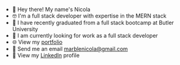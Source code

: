 - 👋 Hey there! My name's Nicola
- 🤓 I'm a full stack developer with expertise in the MERN stack
- 📝 I have recently graduated from a full stack bootcamp at Butler University
- 👀 I am currently looking for work as a full stack developer
- 🌐 View my <a href="https://nicolalenee.github.io/folio/"> portfolio </a>
- 📧 Send me an email <a href ="mailto: marblenicola@gmail.com">marblenicola@gmail.com</a>
- 🔗 View my <a href="http://https://www.linkedin.com/in/nicolamarble/">LinkedIn</a> profile
<!---
nicolalenee/nicolalenee is a ✨ special ✨ repository because its `README.md` (this file) appears on your GitHub profile.
You can click the Preview link to take a look at your changes.
--->
